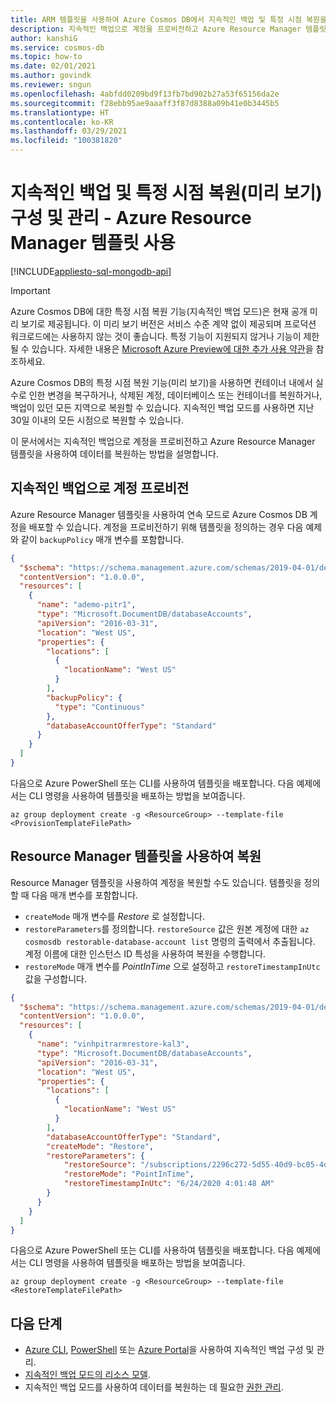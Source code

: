 ```yaml
---
title: ARM 템플릿을 사용하여 Azure Cosmos DB에서 지속적인 백업 및 특정 시점 복원을 구성합니다.
description: 지속적인 백업으로 계정을 프로비전하고 Azure Resource Manager 템플릿을 사용하여 데이터를 복원하는 방법을 알아봅니다.
author: kanshiG
ms.service: cosmos-db
ms.topic: how-to
ms.date: 02/01/2021
ms.author: govindk
ms.reviewer: sngun
ms.openlocfilehash: 4abfdd0209bd9f13fb7bd902b27a53f65156da2e
ms.sourcegitcommit: f28ebb95ae9aaaff3f87d8388a09b41e0b3445b5
ms.translationtype: HT
ms.contentlocale: ko-KR
ms.lasthandoff: 03/29/2021
ms.locfileid: "100381820"
---
```

# <a name="configure-and-manage-continuous-backup-and-point-in-time-restore-preview---using-azure-resource-manager-templates"></a>지속적인 백업 및 특정 시점 복원(미리 보기) 구성 및 관리 - Azure Resource Manager 템플릿 사용
[!INCLUDE[appliesto-sql-mongodb-api](includes/appliesto-sql-mongodb-api.md)]

> [!IMPORTANT]
> Azure Cosmos DB에 대한 특정 시점 복원 기능(지속적인 백업 모드)은 현재 공개 미리 보기로 제공됩니다.
> 이 미리 보기 버전은 서비스 수준 계약 없이 제공되며 프로덕션 워크로드에는 사용하지 않는 것이 좋습니다. 특정 기능이 지원되지 않거나 기능이 제한될 수 있습니다.
> 자세한 내용은 [Microsoft Azure Preview에 대한 추가 사용 약관](https://azure.microsoft.com/support/legal/preview-supplemental-terms/)을 참조하세요.

Azure Cosmos DB의 특정 시점 복원 기능(미리 보기)을 사용하면 컨테이너 내에서 실수로 인한 변경을 복구하거나, 삭제된 계정, 데이터베이스 또는 컨테이너를 복원하거나, 백업이 있던 모든 지역으로 복원할 수 있습니다. 지속적인 백업 모드를 사용하면 지난 30일 이내의 모든 시점으로 복원할 수 있습니다.

이 문서에서는 지속적인 백업으로 계정을 프로비전하고 Azure Resource Manager 템플릿을 사용하여 데이터를 복원하는 방법을 설명합니다.

## <a name="provision-an-account-with-continuous-backup"></a><a id="provision"></a>지속적인 백업으로 계정 프로비전

Azure Resource Manager 템플릿을 사용하여 연속 모드로 Azure Cosmos DB 계정을 배포할 수 있습니다. 계정을 프로비전하기 위해 템플릿을 정의하는 경우 다음 예제와 같이 `backupPolicy` 매개 변수를 포함합니다.

```json
{
  "$schema": "https://schema.management.azure.com/schemas/2019-04-01/deploymentTemplate.json#",
  "contentVersion": "1.0.0.0",
  "resources": [
    {
      "name": "ademo-pitr1",
      "type": "Microsoft.DocumentDB/databaseAccounts",
      "apiVersion": "2016-03-31",
      "location": "West US",
      "properties": {
        "locations": [
          {
            "locationName": "West US"
          }
        ],
        "backupPolicy": {
          "type": "Continuous"
        },
        "databaseAccountOfferType": "Standard"
      }
    }
  ]
}
```

다음으로 Azure PowerShell 또는 CLI를 사용하여 템플릿을 배포합니다. 다음 예제에서는 CLI 명령을 사용하여 템플릿을 배포하는 방법을 보여줍니다.

```azurecli-interactive
az group deployment create -g <ResourceGroup> --template-file <ProvisionTemplateFilePath>
```

## <a name="restore-using-the-resource-manager-template"></a><a id="restore"></a>Resource Manager 템플릿을 사용하여 복원

Resource Manager 템플릿을 사용하여 계정을 복원할 수도 있습니다. 템플릿을 정의할 때 다음 매개 변수를 포함합니다.

* `createMode` 매개 변수를 *Restore* 로 설정합니다.
* `restoreParameters`를 정의합니다. `restoreSource` 값은 원본 계정에 대한 `az cosmosdb restorable-database-account list` 명령의 출력에서 추출됩니다. 계정 이름에 대한 인스턴스 ID 특성을 사용하여 복원을 수행합니다.
* `restoreMode` 매개 변수를 *PointInTime* 으로 설정하고 `restoreTimestampInUtc` 값을 구성합니다.

```json
{
  "$schema": "https://schema.management.azure.com/schemas/2019-04-01/deploymentTemplate.json#",
  "contentVersion": "1.0.0.0",
  "resources": [
    {
      "name": "vinhpitrarmrestore-kal3",
      "type": "Microsoft.DocumentDB/databaseAccounts",
      "apiVersion": "2016-03-31",
      "location": "West US",
      "properties": {
        "locations": [
          {
            "locationName": "West US"
          }
        ],
        "databaseAccountOfferType": "Standard",
        "createMode": "Restore",
        "restoreParameters": {
            "restoreSource": "/subscriptions/2296c272-5d55-40d9-bc05-4d56dc2d7588/providers/Microsoft.DocumentDB/locations/West US/restorableDatabaseAccounts/6a18ecb8-88c2-4005-8dce-07b44b9741df",
            "restoreMode": "PointInTime",
            "restoreTimestampInUtc": "6/24/2020 4:01:48 AM"
        }
      }
    }
  ]
}
```

다음으로 Azure PowerShell 또는 CLI를 사용하여 템플릿을 배포합니다. 다음 예제에서는 CLI 명령을 사용하여 템플릿을 배포하는 방법을 보여줍니다.  

```azurecli-interactive
az group deployment create -g <ResourceGroup> --template-file <RestoreTemplateFilePath> 
```

## <a name="next-steps"></a>다음 단계

* [Azure CLI](continuous-backup-restore-command-line.md), [PowerShell](continuous-backup-restore-command-line.md) 또는 [Azure Portal](continuous-backup-restore-portal.md)을 사용하여 지속적인 백업 구성 및 관리.
* [지속적인 백업 모드의 리소스 모델](continuous-backup-restore-resource-model.md).
* 지속적인 백업 모드를 사용하여 데이터를 복원하는 데 필요한 [권한 관리](continuous-backup-restore-permissions.md).